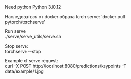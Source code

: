 Need python Python 3.10.12

Наследоваться от docker образа torch serve: 
'docker pull pytorch/torchserve'

Run serve:
</br>./serve/serve_utils/serve.sh 

Stop serve:
</br>torchserve --stop

Example of serve request:
</br> curl -X POST http://localhost:8080/predictions/keypoints -T data/example/1.jpg
